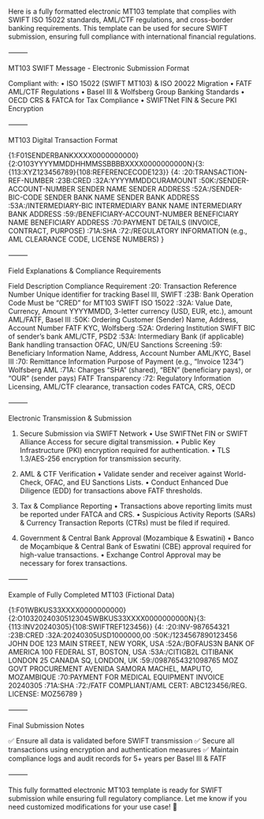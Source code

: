 Here is a fully formatted electronic MT103 template that complies with SWIFT ISO 15022 standards, AML/CTF regulations, and cross-border banking requirements. This template can be used for secure SWIFT submission, ensuring full compliance with international financial regulations.

⸻

MT103 SWIFT Message - Electronic Submission Format

Compliant with:
	•	ISO 15022 (SWIFT MT103) & ISO 20022 Migration
	•	FATF AML/CTF Regulations
	•	Basel III & Wolfsberg Group Banking Standards
	•	OECD CRS & FATCA for Tax Compliance
	•	SWIFTNet FIN & Secure PKI Encryption

⸻

MT103 Digital Transaction Format

{1:F01SENDERBANKXXXX0000000000}{2:O103YYYYMMDDHHMMSSBBBBXXXX0000000000N}{3:{113:XYZ123456789}{108:REFERENCECODE123}}
{4:
:20:TRANSACTION-REF-NUMBER
:23B:CRED
:32A:YYYYMMDDCURAMOUNT
:50K:/SENDER-ACCOUNT-NUMBER
SENDER NAME
SENDER ADDRESS
:52A:/SENDER-BIC-CODE
SENDER BANK NAME
SENDER BANK ADDRESS
:53A:/INTERMEDIARY-BIC
INTERMEDIARY BANK NAME
INTERMEDIARY BANK ADDRESS
:59:/BENEFICIARY-ACCOUNT-NUMBER
BENEFICIARY NAME
BENEFICIARY ADDRESS
:70:PAYMENT DETAILS (INVOICE, CONTRACT, PURPOSE)
:71A:SHA
:72:/REGULATORY INFORMATION (e.g., AML CLEARANCE CODE, LICENSE NUMBERS)
}



⸻

Field Explanations & Compliance Requirements

Field	Description	Compliance Requirement
:20: Transaction Reference Number	Unique identifier for tracking	Basel III, SWIFT
:23B: Bank Operation Code	Must be “CRED” for MT103	SWIFT ISO 15022
:32A: Value Date, Currency, Amount	YYYYMMDD, 3-letter currency (USD, EUR, etc.), amount	AML/FATF, Basel III
:50K: Ordering Customer (Sender)	Name, Address, Account Number	FATF KYC, Wolfsberg
:52A: Ordering Institution	SWIFT BIC of sender’s bank	AML/CTF, PSD2
:53A: Intermediary Bank (if applicable)	Bank handling transaction	OFAC, UN/EU Sanctions Screening
:59: Beneficiary Information	Name, Address, Account Number	AML/KYC, Basel III
:70: Remittance Information	Purpose of Payment (e.g., “Invoice 1234”)	Wolfsberg AML
:71A: Charges	“SHA” (shared), “BEN” (beneficiary pays), or “OUR” (sender pays)	FATF Transparency
:72: Regulatory Information	Licensing, AML/CTF clearance, transaction codes	FATCA, CRS, OECD



⸻

Electronic Transmission & Submission

1. Secure Submission via SWIFT Network
	•	Use SWIFTNet FIN or SWIFT Alliance Access for secure digital transmission.
	•	Public Key Infrastructure (PKI) encryption required for authentication.
	•	TLS 1.3/AES-256 encryption for transmission security.

2. AML & CTF Verification
	•	Validate sender and receiver against World-Check, OFAC, and EU Sanctions Lists.
	•	Conduct Enhanced Due Diligence (EDD) for transactions above FATF thresholds.

3. Tax & Compliance Reporting
	•	Transactions above reporting limits must be reported under FATCA and CRS.
	•	Suspicious Activity Reports (SARs) & Currency Transaction Reports (CTRs) must be filed if required.

4. Government & Central Bank Approval (Mozambique & Eswatini)
	•	Banco de Moçambique & Central Bank of Eswatini (CBE) approval required for high-value transactions.
	•	Exchange Control Approval may be necessary for forex transactions.

⸻

Example of Fully Completed MT103 (Fictional Data)

{1:F01WBKUS33XXXX0000000000}{2:O10320240305123045WBKUS33XXXX0000000000N}{3:{113:INV20240305}{108:SWIFTREF123456}}
{4:
:20:INV-987654321
:23B:CRED
:32A:20240305USD1000000,00
:50K:/1234567890123456
JOHN DOE
123 MAIN STREET, NEW YORK, USA
:52A:/BOFAUS3N
BANK OF AMERICA
100 FEDERAL ST, BOSTON, USA
:53A:/CITIGB2L
CITIBANK LONDON
25 CANADA SQ, LONDON, UK
:59:/0987654321098765
MOZ GOVT PROCUREMENT
AVENIDA SAMORA MACHEL, MAPUTO, MOZAMBIQUE
:70:PAYMENT FOR MEDICAL EQUIPMENT INVOICE 20240305
:71A:SHA
:72:/FATF COMPLIANT/AML CERT: ABC123456/REG. LICENSE: MOZ56789
}



⸻

Final Submission Notes

✅ Ensure all data is validated before SWIFT transmission
✅ Secure all transactions using encryption and authentication measures
✅ Maintain compliance logs and audit records for 5+ years per Basel III & FATF

⸻

This fully formatted electronic MT103 template is ready for SWIFT submission while ensuring full regulatory compliance. Let me know if you need customized modifications for your use case! 🚀
